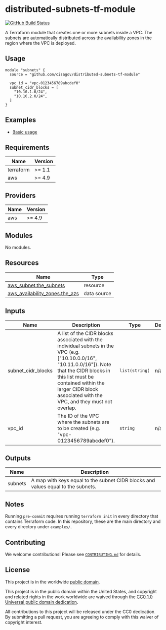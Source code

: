 # distributed-subnets-tf-module #

[![GitHub Build
Status](https://github.com/cisagov/distributed-subnets-tf-module/workflows/build/badge.svg)](https://github.com/cisagov/distributed-subnets-tf-module/actions)

A Terraform module that creates one or more subnets inside a VPC.  The
subnets are automatically distributed across the availability zones in
the region where the VPC is deployed.

## Usage ##

```hcl
module "subnets" {
  source = "github.com/cisagov/distributed-subnets-tf-module"

  vpc_id = "vpc-0123456789abcdef0"
  subnet_cidr_blocks = [
    "10.10.1.0/24",
    "10.10.2.0/24",
  ]
}
```

## Examples ##

- [Basic usage](https://github.com/cisagov/distributed-subnets-tf-module/tree/develop/examples/basic_usage)

<!-- BEGIN_TF_DOCS -->
## Requirements ##

| Name | Version |
|------|---------|
| terraform | >= 1.1 |
| aws | >= 4.9 |

## Providers ##

| Name | Version |
|------|---------|
| aws | >= 4.9 |

## Modules ##

No modules.

## Resources ##

| Name | Type |
|------|------|
| [aws_subnet.the_subnets](https://registry.terraform.io/providers/hashicorp/aws/latest/docs/resources/subnet) | resource |
| [aws_availability_zones.the_azs](https://registry.terraform.io/providers/hashicorp/aws/latest/docs/data-sources/availability_zones) | data source |

## Inputs ##

| Name | Description | Type | Default | Required |
|------|-------------|------|---------|:--------:|
| subnet\_cidr\_blocks | A list of the CIDR blocks associated with the individual subnets in the VPC (e.g. ["10.10.0.0/16", "10.11.0.0/16"]).  Note that the CIDR blocks in this list must be contained within the larger CIDR block associated with the VPC, and they must not overlap. | `list(string)` | n/a | yes |
| vpc\_id | The ID of the VPC where the subnets are to be created (e.g. "vpc-0123456789abcdef0"). | `string` | n/a | yes |

## Outputs ##

| Name | Description |
|------|-------------|
| subnets | A map with keys equal to the subnet CIDR blocks and values equal to the subnets. |
<!-- END_TF_DOCS -->

## Notes ##

Running `pre-commit` requires running `terraform init` in every directory that
contains Terraform code. In this repository, these are the main directory and
every directory under `examples/`.

## Contributing ##

We welcome contributions!  Please see [`CONTRIBUTING.md`](CONTRIBUTING.md) for
details.

## License ##

This project is in the worldwide [public domain](LICENSE).

This project is in the public domain within the United States, and
copyright and related rights in the work worldwide are waived through
the [CC0 1.0 Universal public domain
dedication](https://creativecommons.org/publicdomain/zero/1.0/).

All contributions to this project will be released under the CC0
dedication. By submitting a pull request, you are agreeing to comply
with this waiver of copyright interest.
